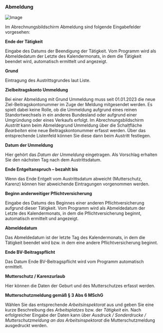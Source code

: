 ### Abmeldung

![Image](<img/image142.png>)

Im Abrechnungsbildschirm Abmeldung sind folgende Eingabefelder vorgesehen:

**Ende der Tätigkeit**

Eingabe des Datums der Beendigung der Tätigkeit. Vom Programm wird als Abmeldedatum der Letzte des Kalendermonats, in dem die Tätigkeit beendet wird, automatisch ermittelt und angezeigt.

**Grund**

Eintragung des Austrittsgrundes laut Liste.

**Zielbeitragskonto Ummeldung**

Bei einer Abmeldung mit Grund Ummeldung muss seit 01.01.2023 die neue Ziel-Beitragskontonummer im Zuge der Meldung mitgesendet werden. Es spielt dabei keine Rolle, ob die Ummeldung aufgrund eines reinen Standortwechsels in ein anderes Bundesland oder aufgrund einer Umgründung oder eines Verkaufs erfolgt. Im Abrechnungsbildschirm *Austritt* kann beim Abmeldegrund Ummeldung über die Schaltfläche *Bearbeiten* eine neue Beitragskontonummer erfasst werden. Über das entsprechende Listenfeld können Sie diese dann beim Austritt festlegen.

**Datum der Ummeldung**

Hier gehört das *Datum der Ummeldung* eingetragen. Als Vorschlag erhalten Sie den nächsten Tag nach dem Austrittsdatum.

**Ende Entgeltanspruch – bezahlt bis**

Wenn das Ende Entgelt vom Austrittsdatum abweicht (Mutterschutz, Karenz) können hier abweichende Eintragungen vorgenommen werden.

**Beginn anderweitiger Pflichtversicherung**

Eingabe des Datums des Beginnes einer anderen Pflichtversicherung aufgrund dieser Tätigkeit. Vom Programm wird als Abmeldedatum der Letzte des Kalendermonats, in dem die Pflichtversicherung beginnt, automatisch ermittelt und angezeigt.

**Abmeldedatum**

Das Abmeldedatum ist der letzte Tag des Kalendermonats, in dem die Tätigkeit beendet wird bzw. in dem eine andere Pflichtversicherung beginnt.

**Ende BV-Beitragspflicht**

Das Datum Ende BV-Beitragspflicht wird vom Programm automatisch ermittelt.

**Mutterschutz / Karenzurlaub**

Hier können die Daten der Geburt und des Mutterschutzes erfasst werden.

**Mutterschutzmeldung gemäß § 3 Abs 6 MSchG**

Wählen Sie das entsprechende *Arbeitsinspektorat* aus und geben Sie eine kurze Beschreibung des *Arbeitsplatzes* bzw. der *Tätigkeit* ein. Nach erfolgreicher Eingabe der Daten kann über *Ausdruck / Sonderdrucke / Mutterschutzmeldung an das Arbeitsinspektorat* die Mutterschutzmeldung ausgedruckt werden.